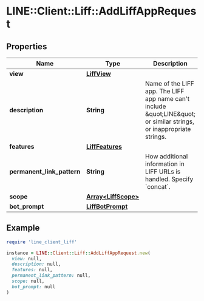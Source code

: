 # LINE::Client::Liff::AddLiffAppRequest

## Properties

| Name | Type | Description | Notes |
| ---- | ---- | ----------- | ----- |
| **view** | [**LiffView**](LiffView.md) |  |  |
| **description** | **String** | Name of the LIFF app.  The LIFF app name can&#39;t include \&quot;LINE\&quot; or similar strings, or inappropriate strings.  | [optional] |
| **features** | [**LiffFeatures**](LiffFeatures.md) |  | [optional] |
| **permanent_link_pattern** | **String** | How additional information in LIFF URLs is handled. Specify &#x60;concat&#x60;.  | [optional] |
| **scope** | [**Array&lt;LiffScope&gt;**](LiffScope.md) |  | [optional] |
| **bot_prompt** | [**LiffBotPrompt**](LiffBotPrompt.md) |  | [optional] |

## Example

```ruby
require 'line_client_liff'

instance = LINE::Client::Liff::AddLiffAppRequest.new(
  view: null,
  description: null,
  features: null,
  permanent_link_pattern: null,
  scope: null,
  bot_prompt: null
)
```

